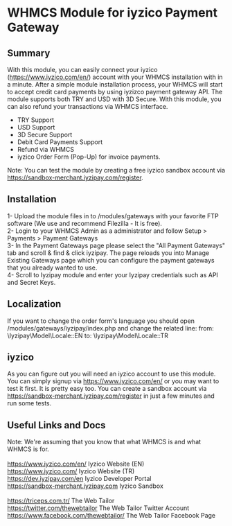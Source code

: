 # WHMCS Module for iyzico Payment Gateway
## Summary ##

With this module, you can easily connect your iyzico (https://www.iyzico.com/en/) account with your WHMCS installation with in a minute. After a simple module installation process, your WHMCS will start to accept credit card payments by using iyzizco payment gateway API. The module supports both TRY and USD with 3D Secure. With this module, you can also refund your transactions via WHMCS interface.

- TRY Support
- USD Support
- 3D Secure Support
- Debit Card Payments Support
- Refund via WHMCS
- iyzico Order Form (Pop-Up) for invoice payments.

Note: You can test the module by creating a free iyzico sandbox account via https://sandbox-merchant.iyzipay.com/register.

## Installation ##

1- Upload the module files in to /modules/gateways with your favorite FTP software (We use and recommend Filezilla - It is free).<br />
2- Login to your WHMCS Admin as a administrator and follow Setup > Payments > Payment Gateways<br />
3- In the Payment Gateways page please select the "All Payment Gateways" tab and scroll & find & click iyzipay. The page reloads you into  Manage Existing Gateways page which you can configure the payment gateways that you already wanted to use.<br />
4- Scroll to Iyzipay module and enter your Iyzipay credentials such as API and Secret Keys.<br />

## Localization ##

If you want to change the order form's language you should open /modules/gateways/iyzipay/index.php and change the related line:
from: \Iyzipay\Model\Locale::EN
to: \Iyzipay\Model\Locale::TR

## iyzico ##

As you can figure out you will need an iyzico account to use this module. You can simply signup via https://www.iyzico.com/en/ or you may want to test it first. It is pretty easy too. You can create a sandbox account via https://sandbox-merchant.iyzipay.com/register in just a few minutes and run some tests.

## Useful Links and Docs ##
Note: We're assuming that you know that what WHMCS is and what WHMCS is for.<br />
<br />
https://www.iyzico.com/en/ Iyzico Website (EN)<br />
https://www.iyzico.com/ Iyzico Website (TR)<br />
https://dev.iyzipay.com/en Iyzico Developer Portal<br />
https://sandbox-merchant.iyzipay.com Iyzico Sandbox<br />
<br />
https://triceps.com.tr/ The Web Tailor<br />
https://twitter.com/thewebtailor The Web Tailor Twitter Account<br />
https://www.facebook.com/thewebtailor/ The Web Tailor Facebook Page<br />
